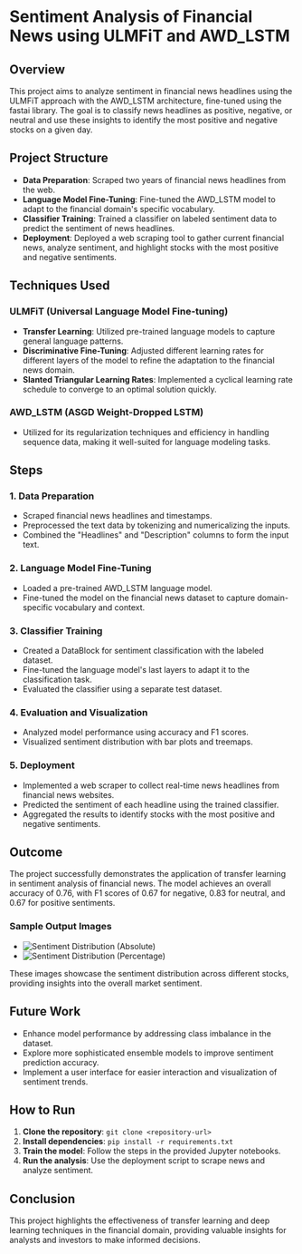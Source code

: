 # Sentiment Analysis of Financial News using ULMFiT and AWD_LSTM

## Overview

This project aims to analyze sentiment in financial news headlines using the ULMFiT approach with the AWD_LSTM architecture, fine-tuned using the fastai library. The goal is to classify news headlines as positive, negative, or neutral and use these insights to identify the most positive and negative stocks on a given day.

## Project Structure

- **Data Preparation**: Scraped two years of financial news headlines from the web.
- **Language Model Fine-Tuning**: Fine-tuned the AWD_LSTM model to adapt to the financial domain's specific vocabulary.
- **Classifier Training**: Trained a classifier on labeled sentiment data to predict the sentiment of news headlines.
- **Deployment**: Deployed a web scraping tool to gather current financial news, analyze sentiment, and highlight stocks with the most positive and negative sentiments.

## Techniques Used

### ULMFiT (Universal Language Model Fine-tuning)

- **Transfer Learning**: Utilized pre-trained language models to capture general language patterns.
- **Discriminative Fine-Tuning**: Adjusted different learning rates for different layers of the model to refine the adaptation to the financial news domain.
- **Slanted Triangular Learning Rates**: Implemented a cyclical learning rate schedule to converge to an optimal solution quickly.

### AWD_LSTM (ASGD Weight-Dropped LSTM)

- Utilized for its regularization techniques and efficiency in handling sequence data, making it well-suited for language modeling tasks.

## Steps

### 1. Data Preparation

- Scraped financial news headlines and timestamps.
- Preprocessed the text data by tokenizing and numericalizing the inputs.
- Combined the "Headlines" and "Description" columns to form the input text.

### 2. Language Model Fine-Tuning

- Loaded a pre-trained AWD_LSTM language model.
- Fine-tuned the model on the financial news dataset to capture domain-specific vocabulary and context.

### 3. Classifier Training

- Created a DataBlock for sentiment classification with the labeled dataset.
- Fine-tuned the language model's last layers to adapt it to the classification task.
- Evaluated the classifier using a separate test dataset.

### 4. Evaluation and Visualization

- Analyzed model performance using accuracy and F1 scores.
- Visualized sentiment distribution with bar plots and treemaps.

### 5. Deployment

- Implemented a web scraper to collect real-time news headlines from financial news websites.
- Predicted the sentiment of each headline using the trained classifier.
- Aggregated the results to identify stocks with the most positive and negative sentiments.

## Outcome

The project successfully demonstrates the application of transfer learning in sentiment analysis of financial news. The model achieves an overall accuracy of 0.76, with F1 scores of 0.67 for negative, 0.83 for neutral, and 0.67 for positive sentiments.

### Sample Output Images

- ![Sentiment Distribution (Absolute)](../output/sentiment_distribution_absolute.png)
- ![Sentiment Distribution (Percentage)](../output/sentiment_distribution_percentage.png)

These images showcase the sentiment distribution across different stocks, providing insights into the overall market sentiment.

## Future Work

- Enhance model performance by addressing class imbalance in the dataset.
- Explore more sophisticated ensemble models to improve sentiment prediction accuracy.
- Implement a user interface for easier interaction and visualization of sentiment trends.

## How to Run

1. **Clone the repository**: `git clone <repository-url>`
2. **Install dependencies**: `pip install -r requirements.txt`
3. **Train the model**: Follow the steps in the provided Jupyter notebooks.
4. **Run the analysis**: Use the deployment script to scrape news and analyze sentiment.

## Conclusion

This project highlights the effectiveness of transfer learning and deep learning techniques in the financial domain, providing valuable insights for analysts and investors to make informed decisions.
